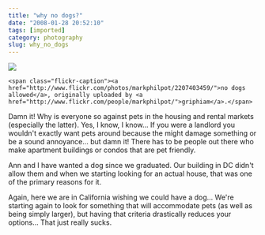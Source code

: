 ```yaml
---
title: "why no dogs?"
date: "2008-01-28 20:52:10"
tags: [imported]
category: photography
slug: why_no_dogs
---
```


<div class="flickr-frame">
	<a href="http://www.flickr.com/photos/markphilpot/2207403459/" title="photo sharing"><img src="http://farm3.static.flickr.com/2251/2207403459_d20bc3f340.jpg" class="flickr-photo" /></a>

    <span class="flickr-caption"><a href="http://www.flickr.com/photos/markphilpot/2207403459/">no dogs allowed</a>, originally uploaded by <a href="http://www.flickr.com/people/markphilpot/">griphiam</a>.</span>

</div>

Damn it! Why is everyone so against pets in the housing and rental markets (especially the latter). Yes, I know, I know... If you were a landlord you wouldn't exactly want pets around because the might damage something or be a sound annoyance... but damn it! There has to be people out there who make apartment buildings or condos that are pet friendly.

Ann and I have wanted a dog since we graduated. Our building in DC didn't allow them and when we starting looking for an actual house, that was one of the primary reasons for it.

Again, here we are in California wishing we could have a dog... We're starting again to look for something that will accommodate pets (as well as being simply larger), but having that criteria drastically reduces your options... That just really sucks.

